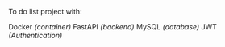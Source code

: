 To do list project with:

Docker _(container)_
FastAPI _(backend)_
MySQL _(database)_
JWT _(Authentication)_
